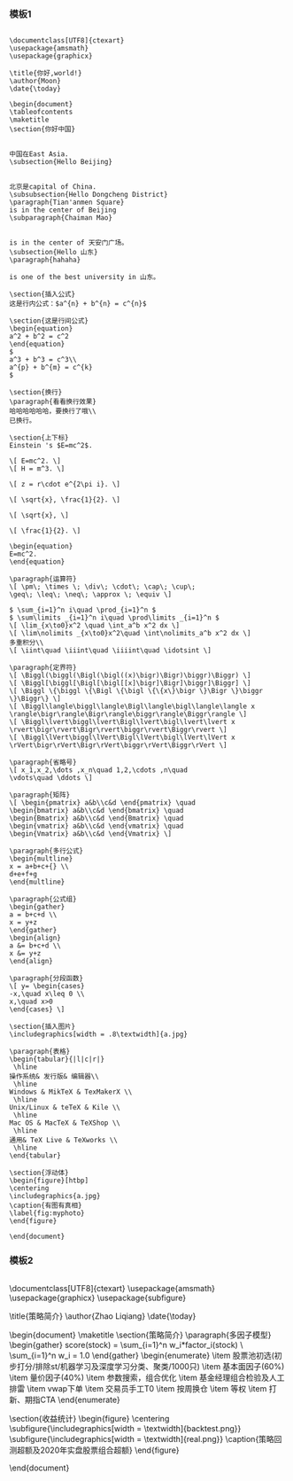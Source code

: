 ### 模板1
```

\documentclass[UTF8]{ctexart}
\usepackage{amsmath}
\usepackage{graphicx}

\title{你好,world!}
\author{Moon}
\date{\today}

\begin{document}
\tableofcontents
\maketitle
\section{你好中国}


中国在East Asia.
\subsection{Hello Beijing}


北京是capital of China.
\subsubsection{Hello Dongcheng District}
\paragraph{Tian'anmen Square}
is in the center of Beijing
\subparagraph{Chaiman Mao}


is in the center of 天安门广场。
\subsection{Hello 山东}
\paragraph{hahaha}

is one of the best university in 山东。

\section{插入公式}
这是行内公式：$a^{n} + b^{n} = c^{n}$

\section{这是行间公式}
\begin{equation}
a^2 + b^2 = c^2
\end{equation}
$
a^3 + b^3 = c^3\\
a^{p} + b^{m} = c^{k}
$

\section{换行}
\paragraph{看看换行效果}
哈哈哈哈哈哈，要换行了哦\\
已换行。

\section{上下标}
Einstein 's $E=mc^2$.

\[ E=mc^2. \]
\[ H = m^3. \]

\[ z = r\cdot e^{2\pi i}. \]

\[ \sqrt{x}, \frac{1}{2}. \]

\[ \sqrt{x}, \]

\[ \frac{1}{2}. \]

\begin{equation}
E=mc^2.
\end{equation}

\paragraph{运算符}
\[ \pm\; \times \; \div\; \cdot\; \cap\; \cup\;
\geq\; \leq\; \neq\; \approx \; \equiv \]

$ \sum_{i=1}^n i\quad \prod_{i=1}^n $
$ \sum\limits _{i=1}^n i\quad \prod\limits _{i=1}^n $
\[ \lim_{x\to0}x^2 \quad \int_a^b x^2 dx \]
\[ \lim\nolimits _{x\to0}x^2\quad \int\nolimits_a^b x^2 dx \]
多重积分\\
\[ \iint\quad \iiint\quad \iiiint\quad \idotsint \]

\paragraph{定界符}
\[ \Biggl(\biggl(\Bigl(\bigl((x)\bigr)\Bigr)\biggr)\Biggr) \]
\[ \Biggl[\biggl[\Bigl[\bigl[[x]\bigr]\Bigr]\biggr]\Biggr] \]
\[ \Biggl \{\biggl \{\Bigl \{\bigl \{\{x\}\bigr \}\Bigr \}\biggr \}\Biggr\} \]
\[ \Biggl\langle\biggl\langle\Bigl\langle\bigl\langle\langle x
\rangle\bigr\rangle\Bigr\rangle\biggr\rangle\Biggr\rangle \]
\[ \Biggl\lvert\biggl\lvert\Bigl\lvert\bigl\lvert\lvert x
\rvert\bigr\rvert\Bigr\rvert\biggr\rvert\Biggr\rvert \]
\[ \Biggl\lVert\biggl\lVert\Bigl\lVert\bigl\lVert\lVert x
\rVert\bigr\rVert\Bigr\rVert\biggr\rVert\Biggr\rVert \]

\paragraph{省略号}
\[ x_1,x_2,\dots ,x_n\quad 1,2,\cdots ,n\quad
\vdots\quad \ddots \]

\paragraph{矩阵}
\[ \begin{pmatrix} a&b\\c&d \end{pmatrix} \quad
\begin{bmatrix} a&b\\c&d \end{bmatrix} \quad
\begin{Bmatrix} a&b\\c&d \end{Bmatrix} \quad
\begin{vmatrix} a&b\\c&d \end{vmatrix} \quad
\begin{Vmatrix} a&b\\c&d \end{Vmatrix} \]

\paragraph{多行公式}
\begin{multline}
x = a+b+c+{} \\
d+e+f+g
\end{multline}

\paragraph{公式组}
\begin{gather}
a = b+c+d \\
x = y+z
\end{gather}
\begin{align}
a &= b+c+d \\
x &= y+z
\end{align}

\paragraph{分段函数}
\[ y= \begin{cases}
-x,\quad x\leq 0 \\
x,\quad x>0
\end{cases} \]

\section{插入图片}
\includegraphics[width = .8\textwidth]{a.jpg}

\paragraph{表格}
\begin{tabular}{|l|c|r|}
 \hline
操作系统& 发行版& 编辑器\\
 \hline
Windows & MikTeX & TexMakerX \\
 \hline
Unix/Linux & teTeX & Kile \\
 \hline
Mac OS & MacTeX & TeXShop \\
 \hline
通用& TeX Live & TeXworks \\
 \hline
\end{tabular}

\section{浮动体}
\begin{figure}[htbp]
\centering
\includegraphics{a.jpg}
\caption{有图有真相}
\label{fig:myphoto}
\end{figure}

\end{document}
```

### 模板2
```
```
\documentclass[UTF8]{ctexart}
\usepackage{amsmath}
\usepackage{graphicx}
\usepackage{subfigure}

\title{策略简介}
\author{Zhao Liqiang}
\date{\today}

\begin{document}
\maketitle
\section{策略简介}
\paragraph{多因子模型}
\begin{gather}
score(stock) = \sum_{i=1}^n w_i*factor_i(stock) \\
\sum_{i=1}^n w_i = 1.0
\end{gather}
\begin{enumerate}
\item 股票池初选(初步打分/排除st/机器学习及深度学习分类、聚类/1000只)
\item 基本面因子(60\%)
\item 量价因子(40\%)
\item 参数搜索，组合优化
\item 基金经理组合检验及人工排雷
\item vwap下单
\item 交易员手工T0
\item 按周换仓
\item 等权
\item 打新、期指CTA
\end{enumerate}

\section{收益统计}
\begin{figure}
\centering
\subfigure{\includegraphics[width = \textwidth]{backtest.png}}
\subfigure{\includegraphics[width = \textwidth]{real.png}}
\caption{策略回测超额及2020年实盘股票组合超额}
\end{figure}

\end{document}
```
